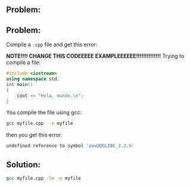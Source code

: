 ## Problem:


## Problem:
Compile a `.cpp` file and get this error:

**NOTE!!!! CHANGE THIS CODEEEEE EXAMPLEEEEEE!!!!!!!!!!!!!!**
Trying to compile a file:
```cpp
#include <iostream>
using namespace std;
int main()
{
    cout << "Hola, mundo.\n";
}
```

You compile the file using gcc:
```bash
gcc myfile.cpp  -o myfile
```

then you get this error:
```bash
undefined reference to symbol 'pow@@GLIBC_2.2.5'
```

## Solution:
```bash
gcc myfile.cpp -lm -o myfile
```

